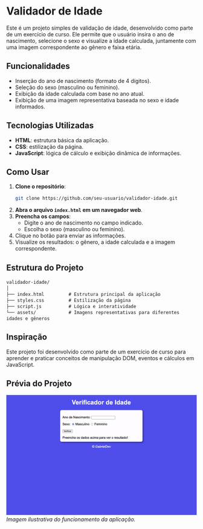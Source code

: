 # Validador de Idade

Este é um projeto simples de validação de idade, desenvolvido como parte de um exercício de curso. Ele permite que o usuário insira o ano de nascimento, selecione o sexo e visualize a idade calculada, juntamente com uma imagem correspondente ao gênero e faixa etária.

## Funcionalidades

- Inserção do ano de nascimento (formato de 4 dígitos).
- Seleção do sexo (masculino ou feminino).
- Exibição da idade calculada com base no ano atual.
- Exibição de uma imagem representativa baseada no sexo e idade informados.

## Tecnologias Utilizadas

- **HTML**: estrutura básica da aplicação.
- **CSS**: estilização da página.
- **JavaScript**: lógica de cálculo e exibição dinâmica de informações.

## Como Usar

1. **Clone o repositório**:
   ```bash
   git clone https://github.com/seu-usuario/validador-idade.git
   ```
2. **Abra o arquivo `index.html` em um navegador web**.
3. **Preencha os campos**:
   - Digite o ano de nascimento no campo indicado.
   - Escolha o sexo (masculino ou feminino).
4. Clique no botão para enviar as informações.
5. Visualize os resultados: o gênero, a idade calculada e a imagem correspondente.

## Estrutura do Projeto

```
validador-idade/
│
├── index.html         # Estrutura principal da aplicação
├── styles.css         # Estilização da página
├── script.js          # Lógica e interatividade
└── assets/            # Imagens representativas para diferentes idades e gêneros
```

## Inspiração

Este projeto foi desenvolvido como parte de um exercício de curso para aprender e praticar conceitos de manipulação DOM, eventos e cálculos em JavaScript.

## Prévia do Projeto

![Demonstração](exemplo-de-uso.gif)  
*Imagem ilustrativa do funcionamento da aplicação.*
